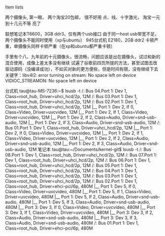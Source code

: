 Item lists

两个摄像头,  第一眼，     两个淘宝20包邮，              很不好用
点、线、十字激光，        淘宝一元到十几元不等              亮了

联想笔记本T6600，3GB ddr3，仅有两个usb接口                       由于同一host usb带宽不足，两个摄像头不能同时使用（xp与ubuntu）
945台式机 E2180，2GB ddr2                                        卡顿严重，单摄像头同样卡顿严重（在xp和ubuntu都严重卡顿）

手里有个八、九年前的十元摄像头，很流畅，问题应该是出在摄像头，试过和新的混合使用，成像上差太多没有继续
试遍了谷歌前四页所提的方法，甚至试图去改驱动源码（没编译成功），不如买对新的更方便些，但是时间有限，没有继续下去
关键字：libv4l2: error turning on stream: No space left on device 
        VIDIOC_STREAMON: No space left on device 

台式机
tau@tau-MS-7236:~$ lsusb -t
/:  Bus 04.Port 1: Dev 1, Class=root_hub, Driver=uhci_hcd/2p, 12M
/:  Bus 03.Port 1: Dev 1, Class=root_hub, Driver=uhci_hcd/2p, 12M
/:  Bus 02.Port 1: Dev 1, Class=root_hub, Driver=uhci_hcd/2p, 12M
    |__ Port 1: Dev 2, If 0, Class=Video, Driver=uvcvideo, 12M
    |__ Port 1: Dev 2, If 1, Class=Video, Driver=uvcvideo, 12M
    |__ Port 1: Dev 2, If 2, Class=Audio, Driver=snd-usb-audio, 12M
    |__ Port 1: Dev 2, If 3, Class=Audio, Driver=snd-usb-audio, 12M
/:  Bus 01.Port 1: Dev 1, Class=root_hub, Driver=uhci_hcd/2p, 12M
    |__ Port 1: Dev 2, If 0, Class=Video, Driver=uvcvideo, 12M
    |__ Port 1: Dev 2, If 1, Class=Video, Driver=uvcvideo, 12M
    |__ Port 1: Dev 2, If 2, Class=Audio, Driver=snd-usb-audio, 12M
    |__ Port 1: Dev 2, If 3, Class=Audio, Driver=snd-usb-audio, 12M
笔记本
tau@tau:~/Documents/kernel-git$ lsusb -t
/:  Bus 08.Port 1: Dev 1, Class=root_hub, Driver=uhci_hcd/2p, 12M 
/:  Bus 07.Port 1: Dev 1, Class=root_hub, Driver=uhci_hcd/2p, 12M 
/:  Bus 06.Port 1: Dev 1, Class=root_hub, Driver=uhci_hcd/2p, 12M 
/:  Bus 05.Port 1: Dev 1, Class=root_hub, Driver=uhci_hcd/2p, 12M 
/:  Bus 04.Port 1: Dev 1, Class=root_hub, Driver=uhci_hcd/2p, 12M 
/:  Bus 03.Port 1: Dev 1, Class=root_hub, Driver=uhci_hcd/2p, 12M 
/:  Bus 02.Port 1: Dev 1, Class=root_hub, Driver=ehci-pci/6p, 480M 
    |__ Port 1: Dev 5, If 0, Class=Video, Driver=uvcvideo, 480M 
    |__ Port 1: Dev 5, If 1, Class=Video, Driver=uvcvideo, 480M 
    |__ Port 1: Dev 5, If 2, Class=Audio, Driver=snd-usb-audio, 480M 
    |__ Port 1: Dev 5, If 3, Class=Audio, Driver=snd-usb-audio, 480M 
    |__ Port 3: Dev 3, If 0, Class=Video, Driver=uvcvideo, 480M 
    |__ Port 3: Dev 3, If 1, Class=Video, Driver=uvcvideo, 480M 
    |__ Port 3: Dev 3, If 2, Class=Audio, Driver=snd-usb-audio, 480M 
    |__ Port 3: Dev 3, If 3, Class=Audio, Driver=snd-usb-audio, 480M 
/:  Bus 01.Port 1: Dev 1, Class=root_hub, Driver=ehci-pci/6p, 480M 
